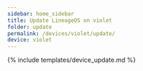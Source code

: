 ```yaml
---
sidebar: home_sidebar
title: Update LineageOS on violet
folder: update
permalink: /devices/violet/update/
device: violet
---
```

{% include templates/device_update.md %}

